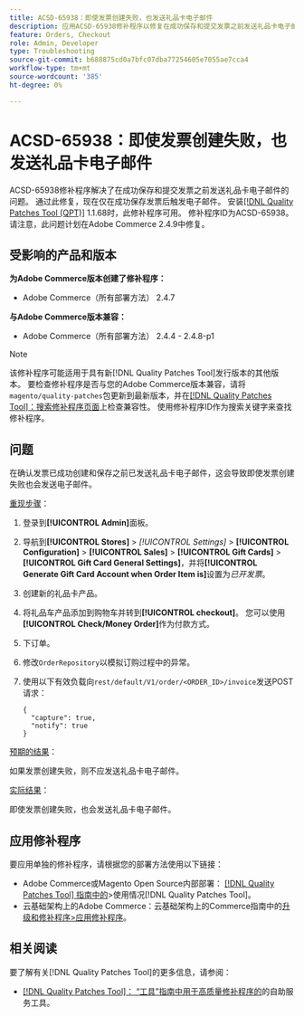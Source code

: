 ```yaml
---
title: ACSD-65938：即使发票创建失败，也发送礼品卡电子邮件
description: 应用ACSD-65938修补程序以修复在成功保存和提交发票之前发送礼品卡电子邮件的Adobe Commerce问题，确保在正确保存发票之后触发电子邮件。
feature: Orders, Checkout
role: Admin, Developer
type: Troubleshooting
source-git-commit: b688875cd0a7bfc07dba77254605e7055ae7cca4
workflow-type: tm+mt
source-wordcount: '385'
ht-degree: 0%

---
```



# ACSD-65938：即使发票创建失败，也发送礼品卡电子邮件

ACSD-65938修补程序解决了在成功保存和提交发票之前发送礼品卡电子邮件的问题。 通过此修复，现在仅在成功保存发票后触发电子邮件。 安装[[!DNL Quality Patches Tool (QPT)]](/help/tools/quality-patches-tool/quality-patches-tool-to-self-serve-quality-patches.md) 1.1.68时，此修补程序可用。 修补程序ID为ACSD-65938。 请注意，此问题计划在Adobe Commerce 2.4.9中修复。

## 受影响的产品和版本

**为Adobe Commerce版本创建了修补程序：**

* Adobe Commerce（所有部署方法） 2.4.7

**与Adobe Commerce版本兼容：**

* Adobe Commerce（所有部署方法） 2.4.4 - 2.4.8-p1

>[!NOTE]
>
>该修补程序可能适用于具有新[!DNL Quality Patches Tool]发行版本的其他版本。 要检查修补程序是否与您的Adobe Commerce版本兼容，请将`magento/quality-patches`包更新到最新版本，并在[[!DNL Quality Patches Tool]：搜索修补程序页面](https://experienceleague.adobe.com/tools/commerce-quality-patches/index.html)上检查兼容性。 使用修补程序ID作为搜索关键字来查找修补程序。

## 问题

在确认发票已成功创建和保存之前已发送礼品卡电子邮件，这会导致即使发票创建失败也会发送电子邮件。

<u>重现步骤</u>：

1. 登录到&#x200B;**[!UICONTROL Admin]**&#x200B;面板。
2. 导航到&#x200B;**[!UICONTROL Stores]** > *[!UICONTROL Settings]* > **[!UICONTROL Configuration]** > **[!UICONTROL Sales]** > **[!UICONTROL Gift Cards]** > **[!UICONTROL Gift Card General Settings]**，并将&#x200B;**[!UICONTROL Generate Gift Card Account when Order Item is]**&#x200B;设置为&#x200B;*已开发票*。
3. 创建新的礼品卡产品。
4. 将礼品车产品添加到购物车并转到&#x200B;**[!UICONTROL checkout]**。 您可以使用&#x200B;**[!UICONTROL Check/Money Order]**&#x200B;作为付款方式。
5. 下订单。
6. 修改`OrderRepository`以模拟订购过程中的异常。
7. 使用以下有效负载向`rest/default/V1/order/<ORDER_ID>/invoice`发送POST请求：

   ```
   {
     "capture": true,
     "notify": true
   }
   ```


<u>预期的结果</u>：

如果发票创建失败，则不应发送礼品卡电子邮件。

<u>实际结果</u>：

即使发票创建失败，也会发送礼品卡电子邮件。

## 应用修补程序

要应用单独的修补程序，请根据您的部署方法使用以下链接：

* Adobe Commerce或Magento Open Source内部部署： [[!DNL Quality Patches Tool] 指南中的](/help/tools/quality-patches-tool/usage.md)>使用情况[!DNL Quality Patches Tool]。
* 云基础架构上的Adobe Commerce：云基础架构上的Commerce指南中的[升级和修补程序>应用修补程序](https://experienceleague.adobe.com/docs/commerce-cloud-service/user-guide/develop/upgrade/apply-patches.html)。

## 相关阅读

要了解有关[!DNL Quality Patches Tool]的更多信息，请参阅：

* [[!DNL Quality Patches Tool]： “工具”指南中用于高质量修补程序的](/help/tools/quality-patches-tool/quality-patches-tool-to-self-serve-quality-patches.md)的自助服务工具。
